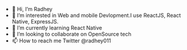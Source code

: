 - 👋 Hi, I’m Radhey
- 👀 I’m interested in Web and mobile Devlopment.I use ReactJS, React Native, ExpressJS.
- 🌱 I’m currently learning React Native
- 💞️ I’m looking to collaborate on OpenSource tech
- 📫 How to reach me Twitter @radhey011

<!---
radhe021/radhe021 is a ✨ special ✨ repository because its `README.md` (this file) appears on your GitHub profile.
You can click the Preview link to take a look at your changes.
--->
